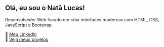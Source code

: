 ## Olá, eu sou o Natã Lucas!

Desenvolvedor Web focado em criar interfaces modernas com HTML, CSS, JavaScript e Bootstrap.

🔗 [Meu LinkedIn](https://www.linkedin.com/in/natã-lucas-91842033b)  
📂 [Veja meus projetos](https://github.com/Natanx07?tab=repositories)


<!--
**Natanx07/Natanx07** is a ✨ _special_ ✨ repository because its `README.md` (this file) appears on your GitHub profile.

Here are some ideas to get you started:

- 🔭 I’m currently working on ...
- 🌱 I’m currently learning ...
- 👯 I’m looking to collaborate on ...
- 🤔 I’m looking for help with ...
- 💬 Ask me about ...
- 📫 How to reach me: ...
- 😄 Pronouns: ...
- ⚡ Fun fact: ...
-->
